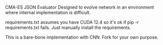 CMA-ES JSON Evaluator
Designed to evolve network in an environment where internal implementation is difficult.

requirements.txt assumes you have CUDA 12.4 so it's ok if pip -r requirements.txt fails. Just manually install the requirements.

This is a bare-bone implementation with CNN. Fork for your own purpose.
